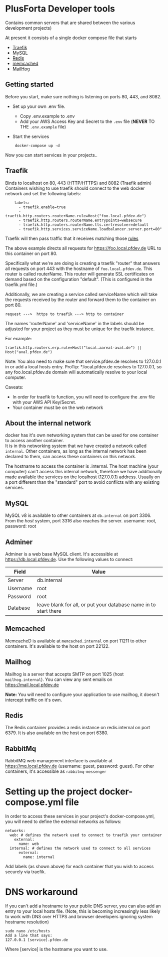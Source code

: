# PlusForta Developer tools

Contains common servers that are shared between the various development projects)

At present it consists of a single docker compose file that starts

* [Traefik](https://traefik.io/)
* [MySQL](https://hub.docker.com/_/mysql)
* [Redis](https://redis.io/)
* [memcached](https://memcached.org/)
* [MailHog](https://github.com/mailhog/MailHog)

## Getting started

Before you start, make sure nothing is listening on ports 80, 443, and 8082.

* Set up your own .env file.
    * Copy .env.example to .env
    * Add your AWS Access Key and Secret to the ```.env``` file (**NEVER** TO THE ```.env.example``` file) 
* Start the services 

       docker-compose up -d

Now you can start services in your projects..

## Traefik

Binds to localhost on 80, 443 (HTTP/HTTPS) and 8082 (Traefik admin)
Containers wishing to use traefik should connect to the web docker network and set 
the following labels:

        labels:
          - traefik.enable=true
          - traefik.http.routers.routerName.rule=Host("foo.local.pfdev.de")
          - traefik.http.routers.routerName.entrypoints=websecure
          - traefik.http.routers.routerName.tls.certresolver=default
          - traefik.http.services.serviceName.loadbalancer.server.port=80"

          
Traefik will then pass traffic that it receives matching those [rules](https://docs.traefik.io/routing/routers/)

The above example directs all requests for https://foo.local.pfdev.de URL to this container on port 80.

Specifically what we're are doing is creating a traefik "router" that answers all requests on port 443 with
the hostname of `foo.local.pfdev.de`.  This router is called routerName.   This router will generate SSL certificates
on demand based on the configuration "default". (This is configured in the traefik.yml file.)

Additionally, we are creating a service called serviceName which will take the requests received by the router and forward
them to the container on port 80.

`request --->  https to traefik ---> http to container`

The names 'routerName' and 'serviceName' in the labels should be adjusted for your project as they must be unique for the
traefik instance.  

For example:

```traefik.http.routers.erp.rule=Host("local.aareal-aval.de") || Host("aval.pfdev.de")```

Note: You also need to make sure that service.pfdev.de resolves to 127.0.0.1 in or add a local hosts entry.
ProTip: *.local.pfdev.de resolves to 127.0.0.1, so any foo.local.pfdev.de domain will automatically resolve to your
local computer.

Caveats: 
* In order for traefik to function, you will need to configure the .env file with your AWS API Key/Secret.
* Your container must be on the web network

## About the internal network

docker has it's own networking system that can be used for one container to access another container.  
It is in this networking system that we have created a network called ```internal```.  Other containers,
as long as the internal network has been declared to them, can access these containers on this network.

The hostname to access the container is <container name>.internal.    The host machine (your computer)
can't access this internal network, therefore we have additionally made available the services on the
localhost (127.0.0.1) address.   Usually on a port different than the "standard" port to avoid conflicts
with any existing services.
 
## MySQL

MySQL v8 is available to other containers at `db.internal` on port 3306.
From the _host_ system,  port 3316 also reaches the server.  username: root, password: root

## Adminer

Adminer is a web base MySQL client.  It's accessible at https://db.local.pfdev.de.  Use the following values
to connect:

| Field | Value |
|-------|-------|
| Server | db.internal |
| Username | root |
| Password | root |
| Database | leave blank for all, or put your database name in to start there |

## Memcached

MemcacheD is available at `memcached.internal` on port 11211 to other containers.  It's available to the host on port 22122.

## Mailhog

Mailhog is a server that accepts SMTP on port 1025 (host `mailhog.internal`). 
You can view any sent emails on https://mail.local.pfdev.de

**Note:**  You will need to configure your application to use mailhog, it doesn't intercept traffic on it's own.

## Redis

The Redis container provides a redis instance on redis.internal on port 6379.   It is also available on the host on port 6380.


## RabbitMq 

RabbitMQ web management interface is available at https://mq.local.pfdev.de (username: guest, password: guest).
For other containers, it's accessible as `rabbitmq-messenger`

# Setting up the project docker-compose.yml file

In order to access these services in your project's docker-compose.yml, you will need to define the external networks as follows:

    networks:
      web: # defines the network used to connect to traefik your container
        external:
          name: web
      internal: # defines the network used to connect to all services
          external:
            name: internal
            
Add labels (as shown above) for each container that you wish to access securely via traefik. 

# DNS workaround

If you can't add a hostname to your public DNS server, you can also add an entry to your
local hosts file.    (Note, this is becoming increasingly less likely to work with DNS over HTTPS and
browser developers ignoring system hostname resolution)

    sudo nano /etc/hosts
    Add a line that says:
    127.0.0.1 [service].pfdev.de
    
Where [service] is the hostname you want to use.
